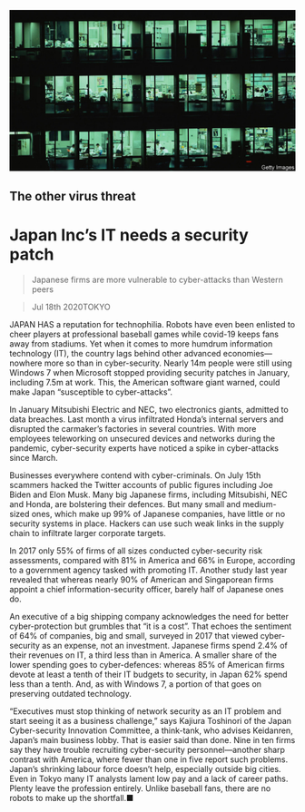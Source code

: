 ![](./images/20200718_WBP504.jpg)

## The other virus threat

# Japan Inc’s IT needs a security patch

> Japanese firms are more vulnerable to cyber-attacks than Western peers

> Jul 18th 2020TOKYO

JAPAN HAS a reputation for technophilia. Robots have even been enlisted to cheer players at professional baseball games while covid-19 keeps fans away from stadiums. Yet when it comes to more humdrum information technology (IT), the country lags behind other advanced economies—nowhere more so than in cyber-security. Nearly 14m people were still using Windows 7 when Microsoft stopped providing security patches in January, including 7.5m at work. This, the American software giant warned, could make Japan “susceptible to cyber-attacks”.

In January Mitsubishi Electric and NEC, two electronics giants, admitted to data breaches. Last month a virus infiltrated Honda’s internal servers and disrupted the carmaker’s factories in several countries. With more employees teleworking on unsecured devices and networks during the pandemic, cyber-security experts have noticed a spike in cyber-attacks since March.

Businesses everywhere contend with cyber-criminals. On July 15th scammers hacked the Twitter accounts of public figures including Joe Biden and Elon Musk. Many big Japanese firms, including Mitsubishi, NEC and Honda, are bolstering their defences. But many small and medium-sized ones, which make up 99% of Japanese companies, have little or no security systems in place. Hackers can use such weak links in the supply chain to infiltrate larger corporate targets.

In 2017 only 55% of firms of all sizes conducted cyber-security risk assessments, compared with 81% in America and 66% in Europe, according to a government agency tasked with promoting IT. Another study last year revealed that whereas nearly 90% of American and Singaporean firms appoint a chief information-security officer, barely half of Japanese ones do.

An executive of a big shipping company acknowledges the need for better cyber-protection but grumbles that “it is a cost”. That echoes the sentiment of 64% of companies, big and small, surveyed in 2017 that viewed cyber-security as an expense, not an investment. Japanese firms spend 2.4% of their revenues on IT, a third less than in America. A smaller share of the lower spending goes to cyber-defences: whereas 85% of American firms devote at least a tenth of their IT budgets to security, in Japan 62% spend less than a tenth. And, as with Windows 7, a portion of that goes on preserving outdated technology.

“Executives must stop thinking of network security as an IT problem and start seeing it as a business challenge,” says Kajiura Toshinori of the Japan Cyber-security Innovation Committee, a think-tank, who advises Keidanren, Japan’s main business lobby. That is easier said than done. Nine in ten firms say they have trouble recruiting cyber-security personnel—another sharp contrast with America, where fewer than one in five report such problems. Japan’s shrinking labour force doesn’t help, especially outside big cities. Even in Tokyo many IT analysts lament low pay and a lack of career paths. Plenty leave the profession entirely. Unlike baseball fans, there are no robots to make up the shortfall.■